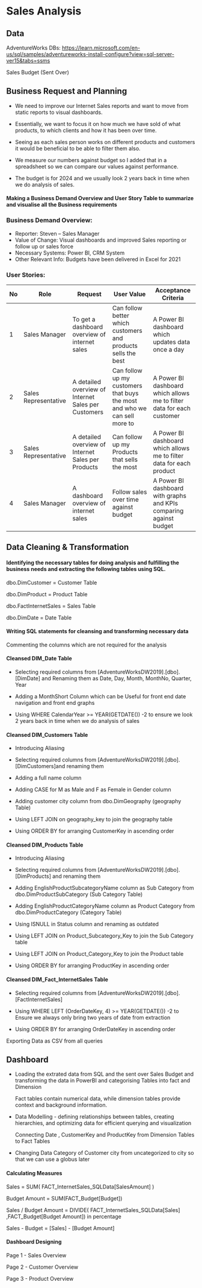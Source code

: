 # Sales Analysis

## Data
AdventureWorks DBs: https://learn.microsoft.com/en-us/sql/samples/adventureworks-install-configure?view=sql-server-ver15&tabs=ssms 

Sales Budget (Sent Over)

## Business Request and Planning
- We need to improve our Internet Sales reports   and want to move from static reports to visual dashboards.

- Essentially, we want to focus it on how much we have sold of what products, to which clients and how it has been over time.

- Seeing as each sales person works on different products and customers it would be beneficial to be able to filter them also.

- We measure our numbers against budget so I added that in a spreadsheet so we can compare our values against performance.

- The budget is for 2024 and we usually look 2 years back in time when we do analysis of sales.


#### Making a Business Demand Overview and User Story Table to summarize and visualise all the Business requirements 

### Business Demand Overview:
-	Reporter: Steven – Sales Manager
-	Value of Change: Visual dashboards and improved Sales reporting or follow up or sales force
-	Necessary Systems: Power BI, CRM System
-	Other Relevant Info: Budgets have been delivered in Excel for 2021

### User Stories:

| No | Role               | Request                                               | User Value                                                             | Acceptance Criteria                                                        |
|----|--------------------|-------------------------------------------------------|------------------------------------------------------------------------|----------------------------------------------------------------------------|
| 1  | Sales Manager      | To get a dashboard overview of internet sales         | Can follow better which customers and products sells the best          | A Power BI dashboard which updates data once a day                         |
| 2  | Sales Representative| A detailed overview of Internet Sales per Customers   | Can follow up my customers that buys the most and who we can sell more to | A Power BI dashboard which allows me to filter data for each customer     |
| 3  | Sales Representative| A detailed overview of Internet Sales per Products    | Can follow up my Products that sells the most                          | A Power BI dashboard which allows me to filter data for each product       |
| 4  | Sales Manager      | A dashboard overview of internet sales                | Follow sales over time against budget                                  | A Power BI dashboard with graphs and KPIs comparing against budget         |

## Data Cleaning & Transformation

#### Identifying the necessary tables for doing analysis and fulfilling the business needs and extracting the following tables  using SQL.
dbo.DimCustomer             = Customer Table
            
dbo.DimProduct              =  Product Table

dbo.FactInternetSales       = Sales Table

dbo.DimDate                 = Date Table

#### Writing SQL statements for cleansing and transforming necessary data
Commenting the columns which are not required for the analysis

#### Cleansed DIM_Date Table

- Selecting required columns from [AdventureWorksDW2019].[dbo].[DimDate] and Renaming them as Date, Day, Month, MonthNo, Quarter, Year

- Adding a MonthShort Column which can be Useful for front end date navigation and front end graphs

- Using WHERE CalendarYear >= YEAR(GETDATE()) -2 to ensure we  look 2 years back in time when we do analysis of sales

#### Cleansed DIM_Customers Table

- Introducing Aliasing 

- Selecting required columns from [AdventureWorksDW2019].[dbo].[DimCustomers]and renaming them

- Adding a full name column 

- Adding CASE for M as Male and F as Female in Gender column 

- Adding customer city column from dbo.DimGeography (geography Table)

- Using LEFT JOIN on geography_key to join the geography table 

- Using ORDER BY for arranging CustomerKey in ascending order 

#### Cleansed DIM_Products Table

- Introducing Aliasing 

- Selecting required columns from [AdventureWorksDW2019].[dbo].[DimProducts] and renaming them

- Adding EnglishProductSubcategoryName column as Sub Category from dbo.DimProductSubCategory (Sub Category Table)

- Adding EnglishProductCategoryName column as Product Category from dbo.DimProductCategory (Category Table)

- Using ISNULL in Status column and renaming as outdated 

- Using LEFT JOIN on Product_Subcategory_Key to join the Sub Category table 

- Using LEFT JOIN on Product_Category_Key to join the Product table

- Using ORDER BY for arranging ProductKey in ascending order

#### Cleansed DIM_Fact_InternetSales Table

- Selecting required columns from [AdventureWorksDW2019].[dbo].[FactInternetSales]

- Using WHERE LEFT (OrderDateKey, 4) >= YEAR(GETDATE()) -2 to Ensure we always only bring two years of date from extraction

- Using ORDER BY for arranging OrderDateKey in ascending order 

Exporting Data as CSV from all queries 


## Dashboard 
- Loading the extrated data from SQL and the sent over Sales Budget and transforming the data in PowerBI and categorising Tables into fact and Dimension  

   Fact tables contain numerical data, while dimension tables provide context and background information.

- Data Modelling - defining relationships between tables, creating hierarchies, and optimizing data for efficient querying and visualization                                                      

    Connecting Date , CustomerKey and ProductKey from Dimension Tables to Fact Tables

- Changing Data Category of Customer city from uncategorized to city so that we can use a globus later  

#### Calculating Measures

 Sales = SUM( FACT_InternetSales_SQLData[SalesAmount] )

 Budget Amount = SUM(FACT_Budget[Budget])

 Sales / Budget Amount = DIVIDE( FACT_InternetSales_SQLData[Sales] ,FACT_Budget[Budget Amount]) in percentage 

 Sales - Budget = [Sales] - [Budget Amount]

 
 #### Dashboard Designing 

 Page 1 - Sales Overview

 Page 2 - Customer Overview

 Page 3 - Product Overview



